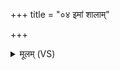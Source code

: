 +++
title = "०४ इमां शालाम्"

+++
<details><summary>मूलम् (VS)</summary>

इ॒मां शालां॑ सवि॒ता वा॒युरिन्द्रो॒ बृह॒स्पति॒र्नि मि॑नोतु प्रजा॒नन्।  
उ॒क्षन्तू॒द्ना म॒रुतो॑ घृ॒तेन॒ भगो॑ नो॒ राजा॒ नि कृ॒षिं त॑नोतु ॥
</details>
